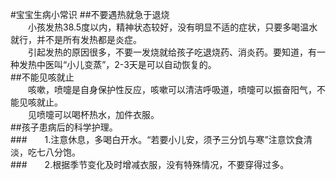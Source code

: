 #宝宝生病小常识
##不要遇热就急于退烧  
&emsp;&emsp;小孩发热38.5度以内，精神状态较好，没有明显不适的症状，只要多喝温水就行，并不是所有发热都是炎症。  
&emsp;&emsp;引起发热的原因很多，不要一发烧就给孩子吃退烧药、消炎药。要知道，有一种发热中医叫“小儿变蒸”，2-3天是可以自动恢复的。  
##不能见咳就止  
&emsp;&emsp;咳嗽，喷嚏是自身保护性反应，咳嗽可以清洁呼吸道，喷嚏可以振奋阳气，不能见咳就止。  
&emsp;&emsp;见喷嚏可以喝杯热水，加件衣服。  
##孩子患病后的科学护理。  
###&emsp;&emsp;1.注意休息，多喝白开水。“若要小儿安，须予三分饥与寒”注意饮食清淡，吃七八分饱。  
###&emsp;&emsp;2.根据季节变化及时增减衣服，没有特殊情况，不要穿得过多。  

